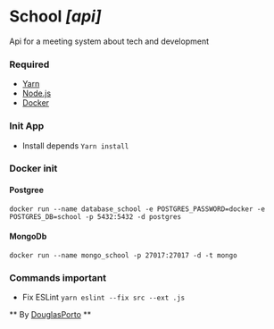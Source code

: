 # School _[api]_

Api for a meeting system about tech and development

### Required

- [Yarn](https://yarnpkg.com/lang/en/)
- [Node.js](https://nodejs.org/en/)
- [Docker](https://www.docker.com/)


### Init App
- Install depends
  `Yarn install`

### Docker init

#### Postgree
`docker run --name database_school -e POSTGRES_PASSWORD=docker -e POSTGRES_DB=school -p 5432:5432 -d postgres`

#### MongoDb
`docker run --name mongo_school -p 27017:27017 -d -t mongo`

### Commands important

 - Fix ESLint `yarn eslint --fix src --ext .js`


** By [DouglasPorto](http://douglasporto.com.br) **
